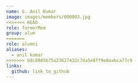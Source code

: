 ```yaml
---
name: G. Anil Kumar 
image: images/members/000003.jpg 
<<<<<<< HEAD
role: formerMem
group: alum
=======
role: alumni
aliases:
  - anil kumar
>>>>>>> b8c8985675a23627432c7da5e8ff9e8eabca77c9
links:
  github: link_to_github 
---
```

